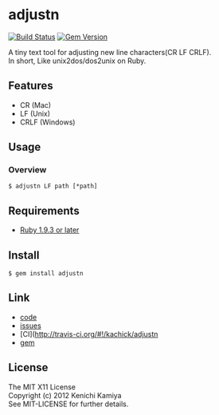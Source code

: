 adjustn
==============

[![Build Status](https://secure.travis-ci.org/kachick/adjustn.png)](http://travis-ci.org/kachick/adjustn)
[![Gem Version](https://badge.fury.io/rb/adjustn.png)](http://badge.fury.io/rb/adjustn)

A tiny text tool for adjusting new line characters(CR LF CRLF).  
In short, Like unix2dos/dos2unix on Ruby.

Features
--------

* CR (Mac)
* LF (Unix)
* CRLF (Windows)


Usage
-----

### Overview

```shell
$ adjustn LF path [*path]
```

Requirements
------------

* [Ruby 1.9.3 or later](http://travis-ci.org/#!/kachick/adjustn)

Install
-------

```shell
$ gem install adjustn
```

Link
----

* [code](https://github.com/kachick/adjustn)
* [issues](https://github.com/kachick/adjustn/issues)
* [CI](http://travis-ci.org/#!/kachick/adjustn
* [gem](https://rubygems.org/gems/adjustn)

License
-------

The MIT X11 License  
Copyright (c) 2012 Kenichi Kamiya  
See MIT-LICENSE for further details.
